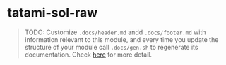 # tatami-sol-raw

> TODO: Customize `.docs/header.md` andd `.docs/footer.md` with information relevant to this module, and every time you update the structure of your module call `.docs/gen.sh` to regenerate its documentation. Check [here](.docs/README.md) for more detail.
